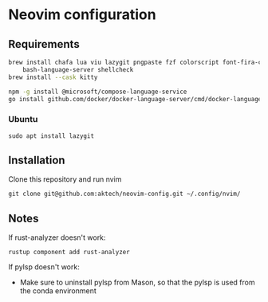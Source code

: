 # Neovim configuration

## Requirements

```bash
brew install chafa lua viu lazygit pngpaste fzf colorscript font-fira-code
    bash-language-server shellcheck
brew install --cask kitty

npm -g install @microsoft/compose-language-service
go install github.com/docker/docker-language-server/cmd/docker-language-server@latest
```

### Ubuntu

```
sudo apt install lazygit
```

## Installation

Clone this repository and run nvim

```
git clone git@github.com:aktech/neovim-config.git ~/.config/nvim/
```

## Notes

If rust-analyzer doesn't work:

```
rustup component add rust-analyzer
```

If pylsp doesn't work:
- Make sure to uninstall pylsp from Mason, so that the pylsp is used from the conda environment
